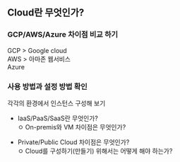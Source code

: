 ## Cloud란 무엇인가?

### GCP/AWS/Azure 차이점 비교 하기
GCP > Google cloud\
AWS > 아마존 웹서비스\
Azure

###  사용 방법과 설정 방법 확인
 각각의 환경에서 인스턴스 구성해 보기
- IaaS/PaaS/SaaS란 무엇인가?\
  ㅇ On-premis와 VM 차이점은 무엇인가?

- Private/Public Cloud 차이점은 무엇인가?\
  ㅇ Cloud를 구성하기(만들기) 위해서는 어떻게 해야 하는가?
